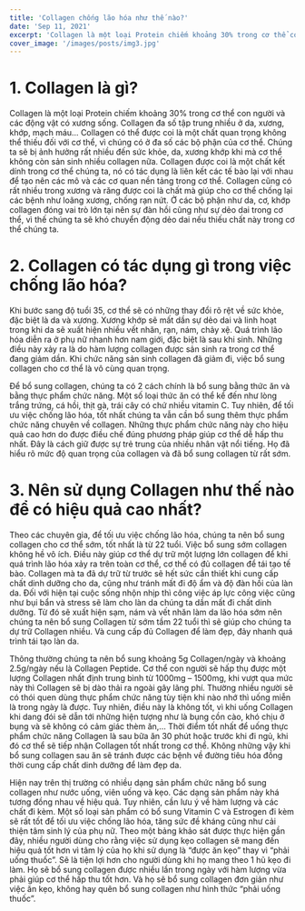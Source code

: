 ```yaml
---
title: 'Collagen chống lão hóa như thế nào?'
date: 'Sep 11, 2021'
excerpt: 'Collagen là một loại Protein chiếm khoảng 30% trong cơ thể con người và các động vật có xương sống. Collagen đa số tập trung nhiều ở da'
cover_image: '/images/posts/img3.jpg'
---
```


# 1. Collagen là gì?

Collagen là một loại Protein chiếm khoảng 30% trong cơ thể con người và các động vật có xương sống. Collagen đa số tập trung nhiều ở da, xương, khớp, mạch máu… Collagen có thể được coi là một chất quan trọng không thể thiếu đối với cơ thể, vì chúng có ở đa số các bộ phận của cơ thể. Chúng ta sẽ bị ảnh hưởng rất nhiều đến sức khỏe, da, xương khớp khi mà cơ thể không còn sản sinh nhiều collagen nữa. Collagen được coi là một chất kết dính trong cơ thể chúng ta, nó có tác dụng là liên kết các tế bào lại với nhau để tạo nên các mô và các cơ quan nền tảng trong cơ thể. Collagen cũng có rất nhiều trong xương và răng được coi là chất mà giúp cho cơ thể chống lại các bệnh như loãng xương, chống rạn nứt. Ở các bộ phận như da, cơ, khớp collagen đóng vai trò lớn tại nên sự đàn hồi cũng như sự dẻo dai trong cơ thể, vì thế chúng ta sẽ khó chuyển động dẻo dai nếu thiếu chất này trong cơ thể chúng ta.

# 2. Collagen có tác dụng gì trong việc chống lão hóa?

Khi bước sang độ tuổi 35, cơ thể sẽ có những thay đổi rõ rệt về sức khỏe, đặc biệt là da và xương. Xương khớp sẽ mất dần sự dẻo dai và linh hoạt trong khi da sẽ xuất hiện nhiều vết nhăn, rạn, nám, chảy xệ. Quá trình lão hóa diễn ra ở phụ nữ nhanh hơn nam giới, đặc biệt là sau khi sinh. Những điều này xảy ra là do hàm lượng collagen được sản sinh ra trong cơ thể đang giảm dần. Khi chức năng sản sinh collagen đã giảm đi, việc bổ sung collagen cho cơ thể là vô cùng quan trọng.

Để bổ sung collagen, chúng ta có 2 cách chính là bổ sung bằng thức ăn và bằng thực phẩm chức năng. Một số loại thức ăn có thể kể đến như lòng trắng trứng, cá hồi, thịt gà, trái cây có chứ nhiều vitamin C. Tuy nhiên, để tối ưu việc chống lão hóa, tốt nhất chúng ta vẫn cần bổ sung thêm thực phẩm chức năng chuyên về collagen. Những thực phẩm chức năng này cho hiệu quả cao hơn do được điều chế đúng phương pháp giúp cơ thể dễ hấp thu nhất. Đây là cách giữ được sự trẻ trung của nhiều nhân vật nổi tiếng. Họ đã hiểu rõ mức độ quan trọng của collagen và đã bổ sung collagen từ rất sớm.

# 3. Nên sử dụng Collagen như thế nào để có hiệu quả cao nhất?

Theo các chuyên gia, để tối ưu việc chống lão hóa, chúng ta nên bổ sung collagen cho cơ thể sớm, tốt nhất là từ 22 tuổi. Việc bổ sung sớm collagen không hề vô ích. Điều này giúp cơ thể dự trữ một lượng lớn collagen để khi quá trình lão hóa xảy ra trên toàn cơ thể, cơ thể có đủ collagen để tái tạo tế bào. Collagen mà ta đã dự trữ từ trước sẽ hết sức cần thiết khi cung cấp chất dinh dưỡng cho da, cũng như tránh mất đi độ ẩm và độ đàn hồi của làn da. Đối với hiện tại cuộc sống nhộn nhịp thì công việc áp lực công việc cũng như bụi bẩn và stress sẽ làm cho làn da chúng ta dần mất đi chất dinh dưỡng. Từ đó sẽ xuất hiện sạm, nám và vết nhăn làm da lão hóa sớm nên chúng ta nên bổ sung Collagen từ sớm tầm 22 tuổi thì sẽ giúp cho chúng ta dự trữ Collagen nhiều. Và cung cấp đủ Collagen để làm đẹp, đảy nhanh quá trình tái tạo làn da. 

Thông thường chúng ta nên bổ sung khoảng 5g Collagen/ngày và khoảng 2.5g/ngày nếu là Collagen Peptide. Cơ thể con người sẽ hấp thụ được một lượng Collagen nhất định trung bình từ 1000mg – 1500mg, khi vượt qua mức này thì Collagen sẽ bị dào thải ra ngoài gây lãng phí. Thường nhiều người sẽ có thói quen dùng thực phẩm chức năng tùy tiện khi nào nhớ thì uống miễn là trong ngày là được. Tuy nhiên, điều này là không tốt, vì khi uống Collagen khi dang đói sẽ dẫn tới những hiện tượng như là bụng cồn cào, khó chịu ở bụng và sẽ không có cảm giác thèm ăn,… Thời điểm tốt nhất để uống thực phẩm chức năng Collagen là sau bữa ăn 30 phút hoặc trước khi đi ngủ, khi đó cơ thể sẽ tiếp nhận Collagen tốt nhất trong cơ thể. Không những vậy khi bổ sung collagen sau ăn sẽ tránh được các bệnh về đường tiêu hóa đồng thời cung cấp chất dinh dưỡng để làm đẹp da.

Hiện nay trên thị trường có nhiều dạng sản phẩm chức năng bổ sung collagen như nước uống, viên uống và kẹo. Các dạng sản phẩm này khá tương đồng nhau về hiệu quả. Tuy nhiên, cần lưu ý về hàm lượng và các chất đi kèm. Một số loại sản phẩm có bổ sung Vitamin C và Estrogen đi kèm sẽ rất tốt để tối ưu việc chống lão hóa, tăng sức đề kháng cũng như cải thiện tâm sinh lý của phụ nữ. Theo một bảng khảo sát được thực hiện gần đây, nhiều người dùng cho rằng việc sử dụng kẹo collagen sẽ mang đến hiệu quả tốt hơn vì tâm lý của họ khi sử dụng là “được ăn kẹo” thay vì “phải uống thuốc”. Sẽ là tiện lợi hơn cho người dùng khi họ mang theo 1 hũ kẹo đi làm. Họ sẽ bổ sung collagen được nhiều lần trong ngày với hàm lượng vừa phải giúp cơ thể hấp thu tốt hơn. Và họ sẽ bổ sung collagen đơn giản như việc ăn kẹo, không hay quên bổ sung collagen như hình thức “phải uống thuốc”.
